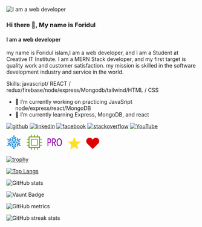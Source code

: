 ![ I am a web developer](https://scontent.fdac99-1.fna.fbcdn.net/v/t39.30808-6/448175842_122151237122046408_2369526707738399241_n.jpg?_nc_cat=101&ccb=1-7&_nc_sid=5f2048&_nc_eui2=AeF-9MB6uXB3M7KHTYjjIa4wtyQdyp5woGK3JB3KnnCgYtNvptlNH3pUjAdR5LJ91VfZNyRhKvIGc0oh7JsaBCNA&_nc_ohc=Ap2wu31F9cYQ7kNvgG9sVgM&_nc_ht=scontent.fdac99-1.fna&oh=00_AYDJ8irn66hCeWaYXyuS6jBoUD1-PNtyTNcJViTfOnrlBw&oe=666C64D8) 

### Hi there 👋, My name is Foridul
####  I am a web developer


my name is Foridul islam,I am a web developer, and I am a Student at Creative IT Institute. I am a MERN Stack developer, and my first target is quality work and customer satisfaction.  my mission is skilled in the software development industry and service in the world.   

Skills: javascript/ REACT / redux/firebase/node/express/Mongodb/tailwind/HTML / CSS

- 🔭 I’m currently working on practicing JavaSript node/express/react/MongoDB 
- 🌱 I’m currently learning Express, MongoDB, and react 


[<img src='https://cdn.jsdelivr.net/npm/simple-icons@3.0.1/icons/github.svg' alt='github' height='40'>](https://github.com/https://github.com/FORIDUL818)  [<img src='https://cdn.jsdelivr.net/npm/simple-icons@3.0.1/icons/linkedin.svg' alt='linkedin' height='40'>](https://www.linkedin.com/in/https://www.linkedin.com/in/foridulslam//)  [<img src='https://cdn.jsdelivr.net/npm/simple-icons@3.0.1/icons/facebook.svg' alt='facebook' height='40'>](https://www.facebook.com/https://www.facebook.com/Foridul.islamftr)  [<img src='https://cdn.jsdelivr.net/npm/simple-icons@3.0.1/icons/stackoverflow.svg' alt='stackoverflow' height='40'>](https://stackoverflow.com/users/https://stackoverflow.com/users/21719066/fi-foridul-islam)  [<img src='https://cdn.jsdelivr.net/npm/simple-icons@3.0.1/icons/youtube.svg' alt='YouTube' height='40'>](https://www.youtube.com/channel/https://youtube.com/@user-jm5wk9ym5y?si=GVeXqj5Wj8uKQJPO)  

<a href='https://archiveprogram.github.com/'><img src='https://raw.githubusercontent.com/acervenky/animated-github-badges/master/assets/acbadge.gif' width='40' height='40'></a> <a href='https://docs.github.com/en/developers'><img src='https://raw.githubusercontent.com/acervenky/animated-github-badges/master/assets/devbadge.gif' width='40' height='40'></a> <a href='https://github.com/pricing'><img src='https://raw.githubusercontent.com/acervenky/animated-github-badges/master/assets/pro.gif' width='40' height='40'></a> <a href='https://stars.github.com/'><img src='https://raw.githubusercontent.com/acervenky/animated-github-badges/master/assets/starbadge.gif' width='35' height='35'></a> <a href='https://docs.github.com/en/github/supporting-the-open-source-community-with-github-sponsors'><img src='https://raw.githubusercontent.com/acervenky/animated-github-badges/master/assets/sponsorbadge.gif' width='35' height='35'></a> 

[![trophy](https://github-profile-trophy.vercel.app/?username=https://github.com/FORIDUL818)](https://github.com/ryo-ma/github-profile-trophy)

[![Top Langs](https://github-readme-stats.vercel.app/api/top-langs/?username=https://github.com/FORIDUL818)](https://github.com/anuraghazra/github-readme-stats)

![GitHub stats](https://github-readme-stats.vercel.app/api?username=https://github.com/FORIDUL818&show_icons=true&count_private=true)  

![Vaunt Badge](https://api.vaunt.dev/v1/github/entities/https://github.com/FORIDUL818/contributions?format=svg&private=true)  

![GitHub metrics](https://metrics.lecoq.io/https://github.com/FORIDUL818)  

![GitHub streak stats](https://streak-stats.demolab.com/?user=https://github.com/FORIDUL818)  
